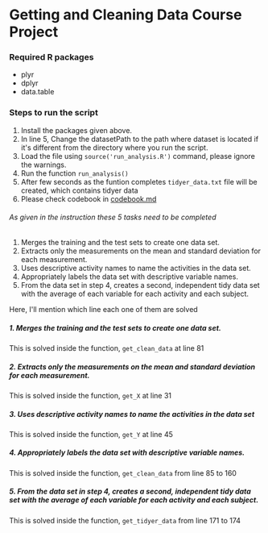 # Getting and Cleaning Data Course Project

### Required R packages
- plyr
- dplyr
- data.table

### Steps to run the script
1. Install the packages given above.
2. In line 5, Change the datasetPath to the path where dataset is located if it's different from the directory where you run the script.
3. Load the file using `source('run_analysis.R')` command, please ignore the warnings.
4. Run the function `run_analysis()`
5. After few seconds as the funtion completes `tidyer_data.txt` file will be created, which contains tidyer data
6. Please check codebook in [codebook.md](https://github.com/siraj94farhan/datacleaning/blob/master/codebook.md)

###### As given in the instruction these 5 tasks need to be completed

1. Merges the training and the test sets to create one data set.
2. Extracts only the measurements on the mean and standard deviation for each measurement.
3. Uses descriptive activity names to name the activities in the data set.
4. Appropriately labels the data set with descriptive variable names.
5. From the data set in step 4, creates a second, independent tidy data set with the average of each variable for each activity and each subject.

Here, I'll mention which line each one of them are solved

##### 1. Merges the training and the test sets to create one data set.
This is solved inside the function, `get_clean_data` at line 81

##### 2. Extracts only the measurements on the mean and standard deviation for each measurement.
This is solved inside the function, `get_X` at line 31

##### 3. Uses descriptive activity names to name the activities in the data set
This is solved inside the function, `get_Y` at line 45

##### 4. Appropriately labels the data set with descriptive variable names.
This is solved inside the function, `get_clean_data` from line 85 to 160

##### 5. From the data set in step 4, creates a second, independent tidy data set with the average of each variable for each activity and each subject.
This is solved inside the function, `get_tidyer_data` from line 171 to 174
